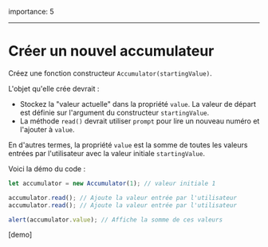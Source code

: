 importance: 5

---

# Créer un nouvel accumulateur

Créez une fonction constructeur `Accumulator(startingValue)`.

L'objet qu'elle crée devrait :

- Stockez la "valeur actuelle" dans la propriété `value`. La valeur de départ est définie sur l'argument du constructeur `startingValue`.
- La méthode `read()` devrait utiliser `prompt` pour lire un nouveau numéro et l'ajouter à `value`.

En d'autres termes, la propriété `value` est la somme de toutes les valeurs entrées par l'utilisateur avec la valeur initiale `startingValue`.

Voici la démo du code :

```js
let accumulator = new Accumulator(1); // valeur initiale 1

accumulator.read(); // Ajoute la valeur entrée par l'utilisateur
accumulator.read(); // Ajoute la valeur entrée par l'utilisateur

alert(accumulator.value); // Affiche la somme de ces valeurs
```

[demo]